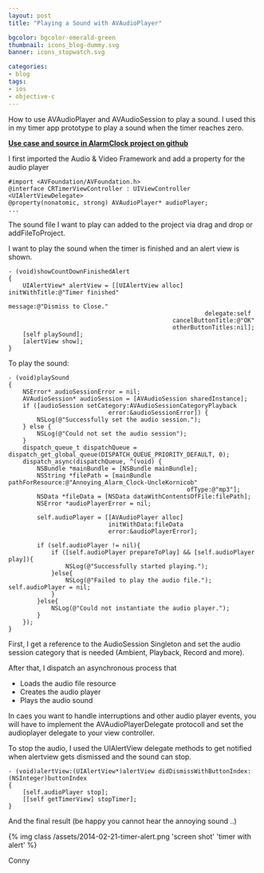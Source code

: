```yaml
---
layout: post
title: "Playing a Sound with AVAudioPlayer"

bgcolor: bgcolor-emerald-green
thumbnail: icons_blog-dummy.svg
banner: icons_stopwatch.svg

categories: 
- blog
tags:
- ios
- objective-c
---
```


How to use AVAudioPlayer and AVAudioSession to play a sound. I used this in my timer app prototype to play a sound when the timer reaches zero.
<!-- more -->

[**Use case and source in AlarmClock project on github**](https://github.com/connyr/ios-projects/tree/master/Numbers/AlarmClock)

I first imported the Audio & Video Framework and add a property for the audio player

    #import <AVFoundation/AVFoundation.h>
    @interface CRTimerViewController : UIViewController <UIAlertViewDelegate>
    @property(nonatomic, strong) AVAudioPlayer* audioPlayer;
    ...

The sound file I want to play can added to the project via drag and drop or addFileToProject.

I want to play the sound when the timer is finished and an alert view is shown.

    - (void)showCountDownFinishedAlert
    {
        UIAlertView* alertView = [[UIAlertView alloc] initWithTitle:@"Timer finished"
                                                            message:@"Dismiss to Close."
                                                           delegate:self
                                                  cancelButtonTitle:@"OK"
                                                  otherButtonTitles:nil];
        [self playSound];
        [alertView show];
    }

To play the sound:

    - (void)playSound
    {
        NSError* audioSessionError = nil;
        AVAudioSession* audioSession = [AVAudioSession sharedInstance];
        if ([audioSession setCategory:AVAudioSessionCategoryPlayback
                                error:&audioSessionError]) {
            NSLog(@"Successfully set the audio session.");
        } else {
            NSLog(@"Could not set the audio session");
        }
        dispatch_queue_t dispatchQueue = dispatch_get_global_queue(DISPATCH_QUEUE_PRIORITY_DEFAULT, 0);
        dispatch_async(dispatchQueue, ^(void) {
            NSBundle *mainBundle = [NSBundle mainBundle];
            NSString *filePath = [mainBundle pathForResource:@"Annoying_Alarm_Clock-UncleKornicob"
                                                      ofType:@"mp3"];
            NSData *fileData = [NSData dataWithContentsOfFile:filePath];
            NSError *audioPlayerError = nil;
            
            self.audioPlayer = [[AVAudioPlayer alloc]
                                initWithData:fileData
                                error:&audioPlayerError];
            
            if (self.audioPlayer != nil){
                if ([self.audioPlayer prepareToPlay] && [self.audioPlayer play]){ 
                    NSLog(@"Successfully started playing.");
                }else{
                    NSLog(@"Failed to play the audio file."); self.audioPlayer = nil;
                }
            }else{
                NSLog(@"Could not instantiate the audio player.");
            }
        });
    }

First, I get a reference to the AudioSession Singleton and set the audio session category that is needed (Ambient, Playback, Record and more).

After that, I dispatch an asynchronous process that

 + Loads the audio file resource
 + Creates the audio player
 + Plays the audio sound

In caes you want to handle interruptions and other audio player events, you will have to implement the AVAudioPlayerDelegate protocoll and set the audioplayer delegate to your view controller.

To stop the audio, I used the UIAlertView delegate methods to get notified when alertview gets dismissed and the sound can stop.

    - (void)alertView:(UIAlertView*)alertView didDismissWithButtonIndex:(NSInteger)buttonIndex
    {
        [self.audioPlayer stop];
        [[self getTimerView] stopTimer];
    }

And the final result (be happy you cannot hear the annoying sound ..)

{% img class /assets/2014-02-21-timer-alert.png 'screen shot' 'timer with alert' %}

Conny



